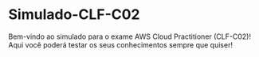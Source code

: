 # Simulado-CLF-C02
Bem-vindo ao simulado para o exame AWS Cloud Practitioner (CLF-C02)! Aqui você poderá testar os seus conhecimentos sempre que quiser!
